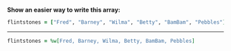 **Show an easier way to write this array:**
```ruby
flintstones = ["Fred", "Barney", "Wilma", "Betty", "BamBam", "Pebbles"]
```
***
```ruby
flintstones = %w[Fred, Barney, Wilma, Betty, BamBam, Pebbles]
```
